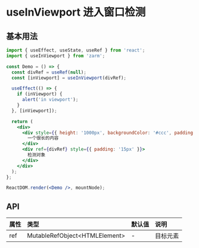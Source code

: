 # useInViewport 进入窗口检测

## 基本用法

```jsx
import { useEffect, useState, useRef } from 'react';
import { useInViewport } from 'zarm';

const Demo = () => {
  const divRef = useRef(null);
  const [inViewport] = useInViewport(divRef);

  useEffect(() => {
    if (inViewport) {
      alert('in viewport');
    }
  }, [inViewport]);

  return (
    <div>
      <div style={{ height: '1000px', backgroundColor: '#ccc', padding: '15px' }}>
        一个很长的内容
      </div>
      <div ref={divRef} style={{ padding: '15px' }}>
        检测对象
      </div>
    </div>
  );
};

ReactDOM.render(<Demo />, mountNode);
```

## API

| 属性 | 类型                            | 默认值 | 说明     |
| :--- | :------------------------------ | :----- | :------- |
| ref  | MutableRefObject\<HTMLElement\> | -      | 目标元素 |
